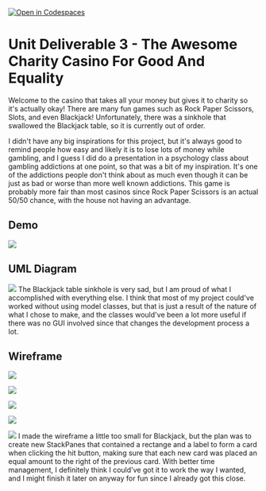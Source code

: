 [![Open in Codespaces](https://classroom.github.com/assets/launch-codespace-2972f46106e565e64193e422d61a12cf1da4916b45550586e14ef0a7c637dd04.svg)](https://classroom.github.com/open-in-codespaces?assignment_repo_id=17539114)
# Unit Deliverable 3 - The Awesome Charity Casino For Good And Equality

Welcome to the casino that takes all your money but gives it to charity so it's actually okay! There are many fun games such as Rock Paper Scissors, Slots, and even Blackjack! Unfortunately, there was a sinkhole that swallowed the Blackjack table, so it is currently out of order.

I didn't have any big inspirations for this project, but it's always good to remind people how easy and likely it is to lose lots of money while gambling, and I guess I did do a presentation in a psychology class about gambling addictions at one point, so that was a bit of my inspiration. It's one of the addictions people don't think about as much even though it can be just as bad or worse than more well known addictions. This game is probably more fair than most casinos since Rock Paper Scissors is an actual 50/50 chance, with the house not having an advantage. 

## Demo

![](https://imgur.com/M1H0CIy.gif)

## UML Diagram

![](https://imgur.com/Q8LSTsC.png)
The Blackjack table sinkhole is very sad, but I am proud of what I accomplished with everything else. I think that most of my project could've worked without using model classes, but that is just a result of the nature of what I chose to make, and the classes would've been a lot more useful if there was no GUI involved since that changes the development process a lot.

## Wireframe

![](https://imgur.com/JroPriE.png)

![](https://imgur.com/HvnboRm.png)

![](https://imgur.com/4wZYMpB.png)

![](https://imgur.com/w0QFmJ8.png)

![](https://imgur.com/1mlBZlT.png)
I made the wireframe a little too small for Blackjack, but the plan was to create new StackPanes that contained a rectange and a label to form a card when clicking the hit button, making sure that each new card was placed an equal amount to the right of the previous card. With better time management, I definitely think I could've got it to work the way I wanted, and I might finish it later on anyway for fun since I already got this close.